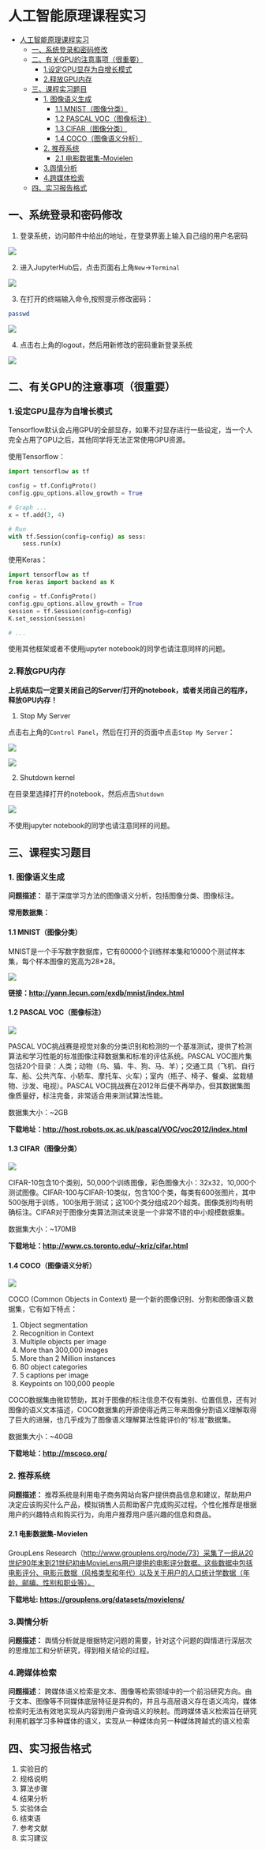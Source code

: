 # 人工智能原理课程实习

<!-- TOC -->

- [人工智能原理课程实习](#人工智能原理课程实习)
    - [一、系统登录和密码修改](#一系统登录和密码修改)
    - [二、有关GPU的注意事项（很重要）](#二有关gpu的注意事项很重要)
        - [1.设定GPU显存为自增长模式](#1设定gpu显存为自增长模式)
        - [2.释放GPU内存](#2释放gpu内存)
    - [三、课程实习题目](#三课程实习题目)
        - [1. 图像语义生成](#1-图像语义生成)
            - [1.1 MNIST（图像分类）](#11-mnist图像分类)
            - [1.2 PASCAL VOC（图像标注）](#12-pascal-voc图像标注)
            - [1.3 CIFAR（图像分类）](#13-cifar图像分类)
            - [1.4 COCO（图像语义分析）](#14-coco图像语义分析)
        - [2. 推荐系统](#2-推荐系统)
            - [2.1 电影数据集-Movielen](#21-电影数据集-movielen)
        - [3.舆情分析](#3舆情分析)
        - [4.跨媒体检索](#4跨媒体检索)
    - [四、实习报告格式](#四实习报告格式)

<!-- /TOC -->

## 一、系统登录和密码修改

1. 登录系统，访问邮件中给出的地址，在登录界面上输入自己组的用户名密码

![](./pic/login.png)

2. 进入JupyterHub后，点击页面右上角`New`->`Terminal`

![](./pic/new_terminal.png)


3. 在打开的终端输入命令,按照提示修改密码：

``` sh
passwd
```

![](./pic/passwd.png)

4. 点击右上角的logout，然后用新修改的密码重新登录系统

![](./pic/logout.png)


## 二、有关GPU的注意事项（很重要）

### 1.设定GPU显存为自增长模式

Tensorflow默认会占用GPU的全部显存，如果不对显存进行一些设定，当一个人完全占用了GPU之后，其他同学将无法正常使用GPU资源。

使用Tensorflow：

``` python
import tensorflow as tf

config = tf.ConfigProto()
config.gpu_options.allow_growth = True

# Graph ...
x = tf.add(3, 4)

# Run
with tf.Session(config=config) as sess:
    sess.run(x)
```

使用Keras：

``` python
import tensorflow as tf
from keras import backend as K

config = tf.ConfigProto()
config.gpu_options.allow_growth = True
session = tf.Session(config=config)
K.set_session(session)

# ...
```

使用其他框架或者不使用jupyter notebook的同学也请注意同样的问题。

### 2.释放GPU内存

**上机结束后一定要关闭自己的Server/打开的notebook，或者关闭自己的程序，释放GPU内存！**

1. Stop My Server 

点击右上角的`Control Panel`，然后在打开的页面中点击`Stop My Server`：

![](./pic/control_panel.png)

![](./pic/stop_server.png)

2. Shutdown kernel

在目录里选择打开的notebook，然后点击`Shutdown`

![](./pic/shutdown.png)

不使用jupyter notebook的同学也请注意同样的问题。


## 三、课程实习题目

### 1. 图像语义生成

**问题描述：** 基于深度学习方法的图像语义分析，包括图像分类、图像标注。

**常用数据集：**

#### 1.1 MNIST（图像分类）

MNIST是一个手写数字数据库，它有60000个训练样本集和10000个测试样本集，每个样本图像的宽高为28*28。

![](./pic/mnist.jpg)

**链接：http://yann.lecun.com/exdb/mnist/index.html**

#### 1.2 PASCAL VOC（图像标注）

![](./pic/pascal.jpg)

PASCAL VOC挑战赛是视觉对象的分类识别和检测的一个基准测试，提供了检测算法和学习性能的标准图像注释数据集和标准的评估系统。PASCAL VOC图片集包括20个目录：人类；动物（鸟、猫、牛、狗、马、羊）；交通工具（飞机、自行车、船、公共汽车、小轿车、摩托车、火车）；室内（瓶子、椅子、餐桌、盆栽植物、沙发、电视）。PASCAL VOC挑战赛在2012年后便不再举办，但其数据集图像质量好，标注完备，非常适合用来测试算法性能。

数据集大小：~2GB

**下载地址：http://host.robots.ox.ac.uk/pascal/VOC/voc2012/index.html**

#### 1.3 CIFAR（图像分类）

![](./pic/cifar.jpg)

CIFAR-10包含10个类别，50,000个训练图像，彩色图像大小：32x32，10,000个测试图像。CIFAR-100与CIFAR-10类似，包含100个类，每类有600张图片，其中500张用于训练，100张用于测试；这100个类分组成20个超类。图像类别均有明确标注。CIFAR对于图像分类算法测试来说是一个非常不错的中小规模数据集。

数据集大小：~170MB

**下载地址：http://www.cs.toronto.edu/~kriz/cifar.html**

#### 1.4 COCO（图像语义分析）

![](./pic/coco.jpg)

COCO (Common Objects in Context) 是一个新的图像识别、分割和图像语义数据集，它有如下特点：
1. Object segmentation
1. Recognition in Context
1. Multiple objects per image
1. More than 300,000 images
1. More than 2 Million instances
1. 80 object categories
1. 5 captions per image
1. Keypoints on 100,000 people

COCO数据集由微软赞助，其对于图像的标注信息不仅有类别、位置信息，还有对图像的语义文本描述，COCO数据集的开源使得近两三年来图像分割语义理解取得了巨大的进展，也几乎成为了图像语义理解算法性能评价的“标准”数据集。

数据集大小：~40GB

**下载地址：http://mscoco.org/**

### 2. 推荐系统

**问题描述：** 推荐系统是利用电子商务网站向客户提供商品信息和建议，帮助用户决定应该购买什么产品，模拟销售人员帮助客户完成购买过程。个性化推荐是根据用户的兴趣特点和购买行为，向用户推荐用户感兴趣的信息和商品。

#### 2.1 电影数据集-Movielen

GroupLens Research（http://www.grouplens.org/node/73）采集了一组从20世纪90年末到21世纪初由MovieLens用户提供的电影评分数据。这些数据中包括电影评分、电影元数据（风格类型和年代）以及关于用户的人口统计学数据（年龄、邮编、性别和职业等）。

**下载地址: https://grouplens.org/datasets/movielens/**

### 3.舆情分析

**问题描述：** 舆情分析就是根据特定问题的需要，针对这个问题的舆情进行深层次的思维加工和分析研究，得到相关结论的过程。

### 4.跨媒体检索

**问题描述：** 跨媒体语义检索是文本、图像等检索领域中的一个前沿研究方向。由于文本、图像等不同媒体底层特征是异构的，并且与高层语义存在语义鸿沟，媒体检索时无法有效地实现从内容到用户查询语义的映射。而跨媒体语义检索旨在研究利用机器学习多种媒体的语义，实现从一种媒体向另一种媒体跨越式的语义检索

## 四、实习报告格式

1. 实验目的
1. 规格说明
1. 算法步骤
1. 结果分析
1. 实验体会
1. 结束语
1. 参考文献
1. 实习建议

